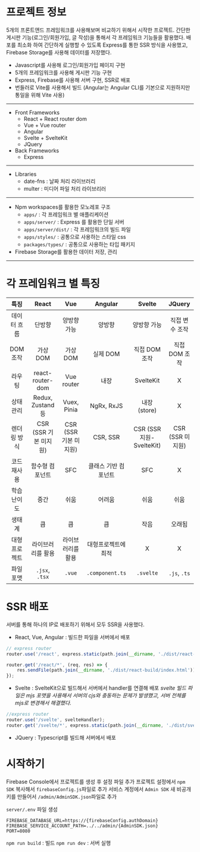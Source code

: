# 프로젝트 정보

5개의 프론트앤드 프레임워크를 사용해보며 비교하기 위해서 시작한 프로젝트.
간단한 게시판 기능(로그인/회원가입, 글 작성)을 통해서 각 프레임워크 기능들을 활용했다.
배포를 최소화 하여 간단하게 실행할 수 있도록 Express를 통한 SSR 방식을 사용했고, Firebase Storage를 사용해 데이터를 저장했다.

- Javascript를 사용해 로그인/회원가입 페이지 구현
- 5개의 프레임워크를 사용해 게시판 기능 구현
- Express, Firebase를 사용해 서버 구현, SSR로 배포
- 번들러로 Vite를 사용해서 빌드 (Angular는 Angular CLI를 기본으로 지원하지만 통일을 위해 Vite 사용)

---

- Front Frameworks
  - React + React router dom
  - Vue + Vue router
  - Angular
  - Svelte + SvelteKit
  - JQuery
- Back Frameworks
  - Express

---

- Libraries
  - date-fns : 날짜 처리 라이브러리
  - multer : 미디어 파일 처리 라이브리러

---

- Npm workspaces를 활용한 모노레포 구조
  - `apps/` : 각 프레임워크 별 애플리케이션
  - `apps/server/` : Express 를 활용한 단일 서버
  - `apps/server/dist/` : 각 프레임워크의 빌드 파일
  - `apps/styles/` : 공통으로 사용하는 스타일 css
  - `packages/types/` : 공통으로 사용하는 타입 패키지
- Firebase Storage를 활용한 데이터 저장, 관리

---

# 각 프레임워크 별 특징

|     특징      |         React         |          Vue          |       Angular        |          Svelte          |      JQuery      |
| :-----------: | :-------------------: | :-------------------: | :------------------: | :----------------------: | :--------------: |
|  데이터 흐름  |        단방향         |      양방향 가능      |        양방향        |       양방향 가능        |  직접 변수 조작  |
|   DOM 조작    |       가상 DOM        |       가상 DOM        |       실제 DOM       |      직접 DOM 조작       |  직접 DOM 조작   |
|    라우팅     |   react-router-dom    |      Vue router       |         내장         |        SvelteKit         |        X         |
|   상태 관리   |   Redux, Zustand 등   |      Vuex, Pinia      |      NgRx, RxJS      |       내장 (store)       |        X         |
|  렌더링 방식  | CSR (SSR 기본 미지원) | CSR (SSR 기본 미지원) |       CSR, SSR       | CSR (SSR 지원-SvelteKit) | CSR (SSR 미지원) |
|  코드 재사용  |    함수형 컴포넌트    |          SFC          | 클래스 기반 컴포넌트 |           SFC            |        X         |
|  학습 난이도  |         중간          |         쉬움          |        어려움        |           쉬움           |       쉬움       |
|    생태계     |          큼           |          큼           |          큼          |           작음           |      오래됨      |
| 대형 프로젝트 |   라이브러리를 활용   |   라이브러리를 활용   | 대형프로젝트에 최적  |            X             |        X         |
|   파일 포맷   |    `.jsx`, `.tsx`     |        `.vue`         |   `.component.ts`    |        `.svelte`         |   `.js`, `.ts`   |

# SSR 배포

서버를 통해 하나의 IP로 배포하기 위해서 모두 SSR을 사용했다.

- React, Vue, Angular : 빌드한 파일을 서버에서 배포

```js
// express router
router.use('/react', express.static(path.join(__dirname, './dist/react-build')));

router.get('/react/*', (req, res) => {
	res.sendFile(path.join(__dirname, './dist/react-build/index.html'));
});
```

- Svelte : SvelteKit으로 빌드해서 서버에서 handler를 연결해 배포
  _svelte 빌드 파일은 mjs 포맷을 사용해서 서버의 cjs와 충동하는 문제가 발생했고, 서버 전체를 mjs로 변경해서 해결했다._

```js
//express router
router.use('/svelte', svelteHandler);
router.get('/svelte/*', express.static(path.join(__dirname, './dist/svelte-build')));
```

- JQuery : Typescript를 빌드해 서버에서 배포

# 시작하기

Firebase Console에서 프로젝트를 생성 후 설정 파일 추가
프로젝트 설정에서 `npm SDK` 복사해서 `firebaseConfig.js`파일로 추가
서비스 계정에서 `Admin SDK` 새 비공개 키를 만들어서 `/admin/AdminSDK.json`파일로 추가

`server/.env` 파일 생성

```
FIREBASE_DATABASE_URL=https://{firebaseConfig.authDomain}
FIREBASE_SERVICE_ACCOUNT_PATH=../../admin/{AdminSDK.json}
PORT=8080
```

`npm run build` : 빌드
`npm run dev` : 서버 실행
